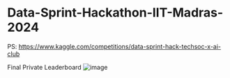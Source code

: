 # Data-Sprint-Hackathon-IIT-Madras-2024
PS: https://www.kaggle.com/competitions/data-sprint-hack-techsoc-x-ai-club

Final Private Leaderboard
![image](https://github.com/KD008/Data-Sprint-Hackathon-IIT-Madras-2024/assets/60615641/4786a223-f5e4-4baa-8f71-b807cb0ab8aa)
